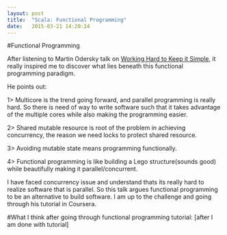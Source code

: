 ```yaml
---
layout: post
title:  "Scala: Functional Programming"
date:   2015-03-21 14:20:24
---
```


#Functional Programming

After listening to Martin Odersky talk on [Working Hard to Keep it Simple](https://www.youtube.com/watch?v=3jg1AheF4n0), it really inspired me to discover what lies beneath this functional programming paradigm. 

He points out:

1> Multicore is the trend going forward, and parallel programming is really hard. 
So there is need of way to write software such that it takes advantage of the multiple cores while also making the programming easier.

2> Shared mutable resource is root of the problem in achieving concurrency, the reason we need locks to protect shared resource.

3> Avoiding mutable state means programming functionally.

4> Functional programming is like building a Lego structure(sounds good) while beautifully making it parallel/concurrent. 


I have faced concurrency issue and understand thats its really hard to realize software that is parallel. So this talk argues functional programming to be an alternative to build software. I am up to the challenge and going through his tutorial in Coursera.


#What I think after going through functional programming tutorial:
[after I am done with tutorial]

